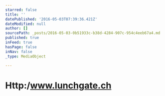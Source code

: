 ```yaml
---
starred: false
title: ''
datePublished: '2016-05-03T07:39:36.421Z'
dateModified: null
author: []
sourcePath: _posts/2016-05-03-0b51933c-b38d-4284-907c-954c4eeb67a4.md
published: true
inFeed: true
hasPage: false
inNav: false
_type: MediaObject

---
```

# Http:/www.lunchgate.ch